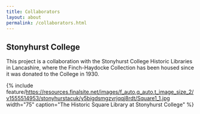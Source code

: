 ```yaml
---
title: Collaborators
layout: about
permalink: /collaborators.html
---
```


## Stonyhurst College

This project is a collaboration with the Stonyhurst College Historic Libraries in Lancashire, where the Finch-Haydocke Collection has been housed since it was donated to the College in 1930.

{% include feature/https://resources.finalsite.net/images/f_auto,q_auto,t_image_size_2/v1555514953/stonyhurstacuk/y5bigdsmgzvrjqqj8rdt/Square1_1.jpg width="75" caption="The Historic Square Library at Stonyhurst College" %}